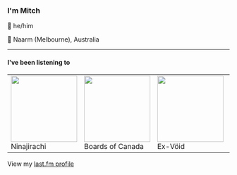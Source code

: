 <article><h3>I&#x27;m Mitch</h3><section><p>👨 he/him</p><p>📍 Naarm (Melbourne), Australia</p></section><hr/><section><h4>I&#x27;ve been listening to</h4><table><tbody><td><img src="https://lastfm.freetls.fastly.net/i/u/174s/d07be8636d6da9e572767ceb1c8422be.png" height="150px" alt="" role="presentation"/><br/>Ninajirachi</td><td><img src="https://lastfm.freetls.fastly.net/i/u/174s/5964ceac5b219e3ae5e2242f7a5d3c96.png" height="150px" alt="" role="presentation"/><br/>Boards of Canada</td><td><img src="https://lastfm.freetls.fastly.net/i/u/174s/1667d6de25bedd0f12390c468b8643e5.png" height="150px" alt="" role="presentation"/><br/>Ex-Vöid</td><td><img src="https://lastfm.freetls.fastly.net/i/u/174s/271483e955d2b255160f3361a7f5fb78.png" height="150px" alt="" role="presentation"/><br/>Gorillaz</td><td><img src="https://lastfm.freetls.fastly.net/i/u/174s/be5b9481738cc1b5cfb85ab768f4e629.png" height="150px" alt="" role="presentation"/><br/>Susumu Yokota</td></tbody></table><span>View my <a href="https://www.last.fm/user/my-slab">last.fm profile</a></span></section></article>